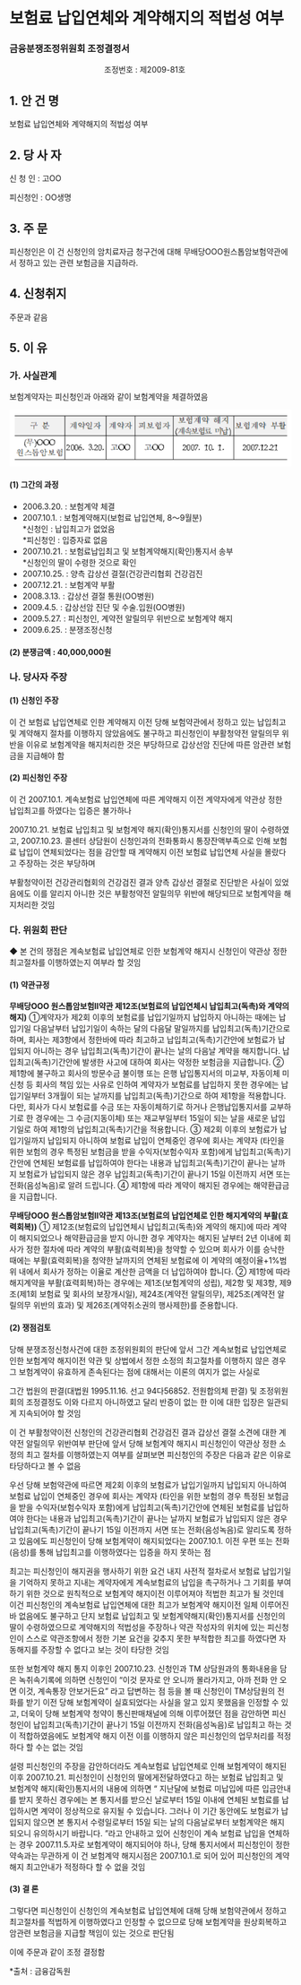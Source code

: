 # 보험료 납입연체와 계약해지의 적법성 여부

### 금융분쟁조정위원회 조정결정서 


&nbsp;&nbsp;&nbsp;&nbsp;&nbsp;&nbsp;&nbsp;&nbsp;&nbsp;&nbsp; &nbsp;&nbsp;&nbsp;&nbsp;&nbsp;&nbsp;&nbsp;&nbsp;&nbsp;&nbsp; &nbsp;&nbsp;&nbsp;&nbsp;&nbsp;&nbsp;&nbsp;&nbsp;&nbsp;&nbsp; &nbsp;&nbsp;&nbsp;&nbsp;&nbsp;&nbsp;&nbsp;&nbsp;&nbsp;&nbsp;조정번호 : 제2009-81호

## 1. 안 건 명
보험료 납입연체와 계약해지의 적법성 여부

## 2. 당 사 자 
신 청 인  :  고OO
              
피신청인  :  OO생명
              

## 3. 주    문

피신청인은 이 건 신청인의 암치료자금 청구건에 대해 무배당OOO원스톱암보험약관에서 정하고 있는 관련 보험금을 지급하라.  

## 4. 신청취지 

주문과 같음


## 5. 이   유 
### 가. 사실관계
 
보험계약자는 피신청인과 아래와 같이 보험계약을 체결하였음

![alt image](https://raw.githubusercontent.com/aijinet/bodoc-claim-contents/master/contents/images/123_1.PNG)

<!--
구 분
계약일자
계약자
피보험자
보험계약 해지
(계속보험료 미납)
보험계약 부활
(무)OOO 원스톱암보험
2006. 3.20.
고OO
고OO
2007. 10. 1.
2007.12.21
-->

#### (1) 그간의 과정

- 2006.3.20. : 보험계약 체결
- 2007.10.1. : 보험계약해지(보험료 납입연체, 8～9월분)<br>
    *신청인 : 납입최고가 없었음<br>
    *피신청인 : 입증자료 없음
- 2007.10.21. : 보험료납입최고 및 보험계약해지(확인)통지서 송부<br>
      *신청인의 딸이 수령한 것으로 확인
- 2007.10.25. : 양측 갑상선 결절(건강관리협회 건강검진 
- 2007.12.21. : 보험계약 부활
- 2008.3.13. : 갑상선 결절 통원(OO병원)
- 2009.4.5. : 갑상선암 진단 및 수술․입원(OO병원)
- 2009.5.27. : 피신청인, 계약전 알릴의무 위반으로 보험계약 해지
- 2009.6.25. : 분쟁조정신청
  
#### (2) 분쟁금액 : 40,000,000원

### 나. 당사자 주장 

#### (1) 신청인 주장 

이 건 보험료 납입연체로 인한 계약해지 이전 당해 보험약관에서 정하고 있는 납입최고 및 계약해지 절차를 이행하지 않았음에도 불구하고 피신청인이 부활청약전 알릴의무 위반을 이유로 보험계약을 해지처리한 것은 부당하므로 갑상선암 진단에 따른 암관련 보험금을 지급해야 함 

#### (2) 피신청인 주장

이 건 2007.10.1. 계속보험료 납입연체에 따른 계약해지 이전 계약자에게 약관상 정한 납입최고를 하였다는 입증은 불가하나

2007.10.21. 보험료 납입최고 및 보험계약 해지(확인)통지서를 신청인의 딸이 수령하였고, 2007.10.23. 콜센터 상담원이 신청인과의 전화통화시 통장잔액부족으로 인해 보험료 납입이 연체되었다는 점을 감안할 때 계약해지 이전 보험료 납입연체 사실을 몰랐다고 주장하는 것은 부당하며

부활청약이전 건강관리협회의 건강검진 결과 양측 갑상선 결절로 진단받은 사실이 있었음에도 이를 알리지 아니한 것은 부활청약전 알릴의무 위반에 해당되므로 보험계약을 해지처리한 것임
 
### 다. 위원회 판단

 ◆ 본 건의 쟁점은 계속보험료 납입연체로 인한 보험계약 해지시 신청인이 약관상 정한 최고절차를 이행하였는지 여부라 할 것임

#### (1) 약관규정  

**무배당OOO 원스톱암보험Ⅱ약관 제12조(보험료의 납입연체시 납입최고(독촉)와 계약의 해지)** ①계약자가 제2회 이후의 보험료를 납입기일까지 납입하지 아니하는 때에는 납입기일 다음날부터 납입기일이 속하는 달의 다음달 말일까지를 납입최고(독촉)기간으로 하며, 회사는 제3항에서 정한바에 따라 최고하고 납입최고(독촉)기간안에 보험료가 납입되지 아니하는 경우 납입최고(독촉)기간이 끝나는 날의 다음날 계약을 해지합니다. 납입최고(독촉)기간안에 발생한 사고에 대하여 회사는 약정한 보험금을 지급합니다. ② 제1항에 불구하고 회사의 방문수금 불이행 또는 은행 납입통지서의 미교부, 자동이체 미신청 등 회사의 책임 있는 사유로 인하여 계약자가 보험료를 납입하지 못한 경우에는 납입기일부터 3개월이 되는 날까지를 납입최고(독촉)기간으로 하여 제1항을 적용합니다. 다만, 회사가 다시 보험료를 수금 또는 자동이체하기로 하거나 은행납입통지서를 교부하기로 한 경우에는 그 수금(지동이체) 또는 재교부일부터 15일이 되는 날을 새로운 납입기일로 하여 제1항의 납입최고(독촉)기간을 적용합니다. ③ 제2회 이후의 보험료가 납입기일까지 납입되지 아니하여 보험료 납입이 연체중인 경우에 회사는 계약자 (타인을 위한 보험의 경우 특정된 보험금을 받을 수익자(보험수익자 포함)에게 납입최고(독촉)기간안에  연체된 보험료를 납입하여야 한다는 내용과 납입최고(독촉)기간이 끝나는 날까지 보험료가 납입되지 않은 경우 납입최고(독촉)기간이 끝나기 15일 이전까지 서면 또는 전화(음성녹음)로 알려 드립니다. ④ 제1항에 따라 계약이 해지된 경우에는 해약환급금을 지급합니다. 

**무배당OOO 원스톱암보험Ⅱ약관 제13조(보험료의 납입연체로 인한 해지계약의 부활(효력회복))** ① 제12조(보험료의 납입연체시 납입최고(독촉)와 계약의 해지)에 따라 계약이 해지되었으나 해약환급금을 받지 아니한 경우 계약자는 해지된 날부터 2년 이내에 회사가 정한 절차에 따라 계약의 부활(효력회복)을 청약할 수 있으며 회사가 이를 승낙한 때에는 부활(효력회복)을 청약한 날까지의 연체된 보험료에 이 계약의 예정이율+1%범위 내에서 회사가 정하는 이율로 계산한 금액을 더 납입하여야 합니다. ② 제1항에 따라 해지계약을 부활(효력회복)하는 경우에는 제1조(보험계약의 성립), 제2항 및 제3항, 제9조(제1회 보험료 및 회사의 보장개시일), 제24조(계약전 알릴의무), 제25조(계약전 알릴의무 위반의 효과) 및 제26조(계약취소권의 행사제한)를 준용합니다.  


#### (2) 쟁점검토  

당해 분쟁조정신청사건에 대한 조정위원회의 판단에 앞서 그간 계속보험료 납입연체로 인한 보험계약 해지이전 약관 및 상법에서 정한 소정의 최고절차를 이행하지 않은 경우 그 보험계약이 유효하게 존속된다는 점에 대해서는 이론의 여지가 없는 사실로

그간 법원의 판결(대법원 1995.11.16. 선고 94다56852. 전원합의체 판결) 및 조정위원회의 조정결정도 이와 다르지 아니하였고 달리 반증이 없는 한 이에 대한 입장은 일관되게 지속되어야 할 것임

이 건 부활청약이전 신청인의 건강관리협회 건강검진 결과 갑상선 결절 소견에 대한 계약전 알릴의무 위반여부 판단에 앞서 당해 보험계약 해지시 피신청인이 약관상 정한 소정의 최고 절차를 이행하였는지 여부를 살펴보면 피신청인의 주장은 다음과 같은 이유로 타당하다고 볼 수 없음

우선 당해 보험약관에 따르면 제2회 이후의 보험료가 납입기일까지 납입되지 아니하여 보험료 납입이 연체중인 경우에 회사는 계약자 (타인을 위한 보험의 경우 특정된 보험금을 받을 수익자(보험수익자 포함)에게 납입최고(독촉)기간안에 연체된 보험료를 납입하여야 한다는 내용과 납입최고(독촉)기간이 끝나는 날까지 보험료가 납입되지 않은 경우 납입최고(독촉)기간이 끝나기 15일 이전까지 서면 또는 전화(음성녹음)로 알리도록 정하고 있음에도 피신청인이 당해 보험계약이 해지되었다는 2007.10.1. 이전 우편 또는 전화(음성)를 통해 납입최고를 이행하였다는 입증을 하지 못하는 점  

최고는 피신청인이 해지권을 행사하기 위한 요건 내지 사전적 절차로서 보험료 납입기일을 기억하지 못하고 지내는 계약자에게 계속보험료의 납입을 촉구하거나 그 기회를 부여하기 위한 것으로 원칙적으로 보험계약 해지이전 이루어져야 적법한 최고가 될 것인데 이건 피신청인의 계속보험료 납입연체에 대한 최고가 보험계약 해지이전 일체 이루어진바 없음에도 불구하고 단지 보험료 납입최고 및 보험계약해지(확인)통지서를 신청인의 딸이 수령하였으므로 계약해지의 적법성을 주장하나 약관 작성자의 위치에 있는 피신청인이 스스로 약관조항에서 정한 기본 요건을 갖추지 못한 부적합한 최고를 하였다면 자동해지를 주장할 수 없다고 보는 것이 타당한 것임

또한 보험계약 해지 통지 이후인 2007.10.23. 신청인과 TM 상담원과의 통화내용을 담은 녹취속기록에 의하면  신청인이 “이것 문자로 안 오니까 몰라가지고, 아까 전화 안 오면 이것, 계속통장 안보거든요” 라고 답변하는 점 등을 볼 때 신청인이 TM상담원의 전화를 받기 이전 당해 보험계약이 실효되었다는 사실을 알고 있지 못했음을 인정할 수 있고, 더욱이 당해 보험계약 청약이 통신판매채널에 의해 이루어졌던 점을 감안하면 피신청인이 납입최고(독촉)기간이 끝나기 15일 이전까지 전화(음성녹음)로 납입최고 하는 것이 적합하였음에도 보험계약 해지 이전 이를 이행하지 않은 피신청인의 업무처리를 적정하다 할 수는 없는 것임  

설령 피신청인의 주장을 감안하더라도 계속보험료 납입연체로 인해 보험계약이 해지된 이후  2007.10.21. 피신청인이 신청인의 딸에게전달하였다고 하는 보험료 납입최고 및 보험계약 해지(확인)통지서의 내용에 의하면 “ 지난달에 보험료 미납입에 따른 입금안내를 받지 못하신 경우에는 본 통지서를 받으신 날로부터 15일 이내에 연체된 보험료를 납입하시면 계약이 정상적으로 유지될 수 있습니다. 그러나 이 기간 동안에도 보험료가 납입되지 않으면 본 통지서 수령일로부터 15일 되는 날의 다음날로부터 보험계약은 해지되오니 유의하시기 바랍니다. ”라고 안내하고 있어 신청인이 계속 보험료 납입을 연체하는 경우 2007.11.5.자로 보험계약이 해지되어야 하나, 당해 통지서에서 피신청인이 정한 약속과는 무관하게  이 건 보험계약 해지시점은 2007.10.1.로 되어 있어 피신청인의 계약해지 최고안내가 적정하다 할 수 없을 것임         

#### (3) 결 론   

그렇다면 피신청인이 신청인의 계속보험료 납입연체에 대해 당해 보험약관에서 정하고 최고절차를 적법하게 이행하였다고 인정할 수 없으므로 당해 보험계약을 원상회복하고 암관련 보험금을 지급할 책임이 있는 것으로 판단됨

이에 주문과 같이 조정 결정함

*출처 : 금융감독원